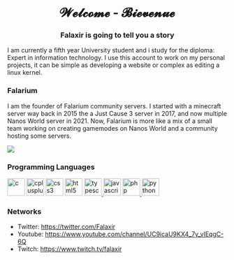 <h1 align="center">𝓦𝓮𝓵𝓬𝓸𝓶𝓮 - 𝓑𝓲𝓮𝓿𝓮𝓷𝓾𝓮</h1>
<h3 align="center">Falaxir is going to tell you a story</h3>

I am currently a fifth year University student and i study for the diploma: Expert in information technology.
I use this account to work on my personal projects, it can be simple as developing a website or complex as editing a linux kernel.

### Falarium

I am the founder of Falarium community servers.
I started with a minecraft server way back in 2015 the a Just Cause 3 server in 2017, and now multiple Nanos World server in 2021.
Now, Falarium is more like a mix of a small team working on creating gamemodes on Nanos World and a community hosting some servers.

<a href="https://falarium.fr" target="_blank"><img src="https://falaxir.fr/images/falariumlogoforum.png"/></a>

### Programming Languages
<a href="https://www.cprogramming.com/" target="_blank"><img src="https://img.icons8.com/color/40/c-programming.png" alt="c" width="40" height="40"/></a>
<a href="https://www.w3schools.com/cpp/" target="_blank"><img src="https://img.icons8.com/color/40/c-plus-plus-logo.png" alt="cplusplus" width="40" height="40"/></a>
<a href="https://www.w3schools.com/css/" target="_blank"><img src="https://img.icons8.com/color/40/css3.png" alt="css3" width="40" height="40"/></a>
<a href="https://www.w3.org/html/" target="_blank"><img src="https://img.icons8.com/color/40/html-5.png" alt="html5" width="40" height="40"/></a>
<a href="https://www.typescriptlang.org/" target="_blank"> <img src="https://img.icons8.com/color/40/typescript.png" alt="typescript" width="40" height="40"/> </a> 
<a href="https://developer.mozilla.org/en-US/docs/Web/JavaScript" target="_blank"><img src="https://img.icons8.com/color/40/javascript.png" alt="javascript" width="40" height="40"/></a>
<a href="https://www.php.net" target="_blank"> <img src="https://www.php.net/images/logos/new-php-logo.png" alt="php" width="40" height="40"/> </a> 
<a href="https://www.python.org" target="_blank"> <img src="https://img.icons8.com/color/40/python.png" alt="python" width="40" height="40"/> </a> 

### Networks

- Twitter: https://twitter.com/Falaxir
- Youtube: https://www.youtube.com/channel/UC9icaU9KX4_7y_vlEqgC-6Q
- Twitch: https://www.twitch.tv/falaxir
